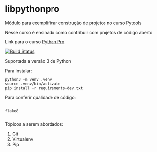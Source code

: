 # libpythonpro
Módulo para exemplificar construção de projetos no curso Pytools

Nesse curso é ensinado como contribuir com projetos de código aberto

Link para o curso [Python Pro](https://www.python.pro.br/)

[![Build Status](https://travis-ci.org/EduardoGFreitas/libpythonpro.svg?branch=master)](https://travis-ci.org/EduardoGFreitas/libpythonpro)

Suportada a versão 3 de Python

Para instalar:

```console
python3 -m venv .venv
source .venv/bin/activate
pip install -r requirements-dev.txt
```
Para conferir qualidade de código:

```console

flake8
 
```

Tópicos a serem abordados:

1. Git
2. Virtualenv
3. Pip
